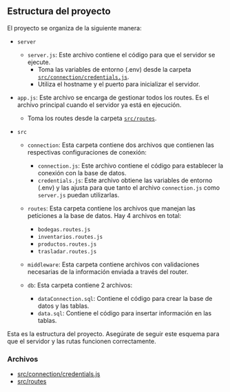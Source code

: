 ## Estructura del proyecto

El proyecto se organiza de la siguiente manera:
- `server`
  - `server.js`: Este archivo contiene el código para que el servidor se ejecute.
    - Toma las variables de entorno (.env) desde la carpeta [`src/connection/credentials.js`](#srcconnectioncredentialsjs).
    - Utiliza el hostname y el puerto para inicializar el servidor.

- `app.js`: Este archivo se encarga de gestionar todos los routes. Es el archivo principal cuando el servidor ya está en ejecución.
  - Toma los routes desde la carpeta [`src/routes`](#srcroutes).

- `src`
  - `connection`: Esta carpeta contiene dos archivos que contienen las respectivas configuraciones de conexión:
    - `connection.js`: Este archivo contiene el código para establecer la conexión con la base de datos.
    - `credentials.js`: Este archivo obtiene las variables de entorno (.env) y las ajusta para que tanto el archivo `connection.js` como `server.js` puedan utilizarlas.

  - `routes`: Esta carpeta contiene los archivos que manejan las peticiones a la base de datos. Hay 4 archivos en total:
    - `bodegas.routes.js`
    - `inventarios.routes.js`
    - `productos.routes.js`
    - `trasladar.routes.js`

  - `middleware`: Esta carpeta contiene archivos con validaciones necesarias de la información enviada a través del router.

  - `db`: Esta carpeta contiene 2 archivos:
    - `dataConnection.sql`: Contiene el código para crear la base de datos y las tablas.
    - `data.sql`: Contiene el código para insertar información en las tablas.
    
Esta es la estructura del proyecto. Asegúrate de seguir este esquema para que el servidor y las rutas funcionen correctamente.

### Archivos

- [src/connection/credentials.js](#srcconnectioncredentialsjs)
- [src/routes](#srcroutes)
